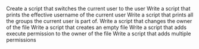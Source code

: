 Create a script that switches the current user to the user
Write a script that prints the effective username of the current user
Write a script that prints all the groups the current user is part of.
Write a script that changes the owner of the file
Write a script that creates an empty file
Write a script that adds execute permission to the owner of the file
Write a script that adds multiple permissions 
